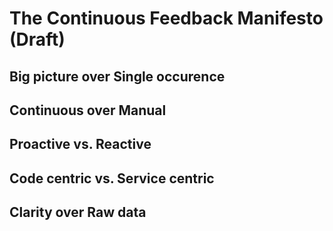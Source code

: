 # The Continuous Feedback Manifesto (Draft)

## Big picture over Single occurence
## Continuous over Manual
## Proactive vs. Reactive
## Code centric vs. Service centric
## Clarity over Raw data

